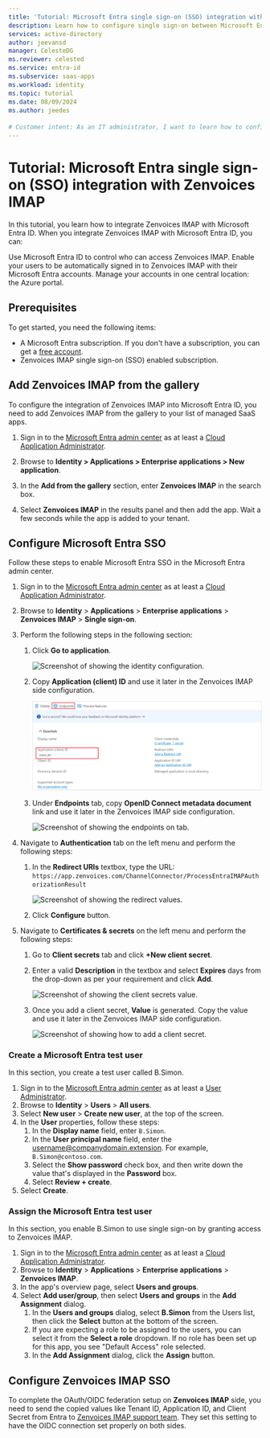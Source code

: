 ```yaml
---
title: 'Tutorial: Microsoft Entra single sign-on (SSO) integration with Zenvoices IMAP'
description: Learn how to configure single sign-on between Microsoft Entra and Zenvoices IMAP.
services: active-directory
author: jeevansd
manager: CelesteDG
ms.reviewer: celested
ms.service: entra-id
ms.subservice: saas-apps
ms.workload: identity
ms.topic: tutorial
ms.date: 08/09/2024
ms.author: jeedes

# Customer intent: As an IT administrator, I want to learn how to configure single sign-on between Microsoft Entra ID and Zenvoices IMAP so that I can control who has access to Zenvoices IMAP, enable automatic sign-in with Microsoft Entra accounts, and manage my accounts in one central location.
---
```


# Tutorial: Microsoft Entra single sign-on (SSO) integration with Zenvoices IMAP

In this tutorial, you learn how to integrate Zenvoices IMAP with Microsoft Entra ID. When you integrate Zenvoices IMAP with Microsoft Entra ID, you can:

Use Microsoft Entra ID to control who can access Zenvoices IMAP.
Enable your users to be automatically signed in to Zenvoices IMAP with their Microsoft Entra accounts.
Manage your accounts in one central location: the Azure portal.

## Prerequisites

To get started, you need the following items:

* A Microsoft Entra subscription. If you don't have a subscription, you can get a [free account](https://azure.microsoft.com/free/).
* Zenvoices IMAP single sign-on (SSO) enabled subscription.

## Add Zenvoices IMAP from the gallery

To configure the integration of Zenvoices IMAP into Microsoft Entra ID, you need to add Zenvoices IMAP from the gallery to your list of managed SaaS apps.

1. Sign in to the [Microsoft Entra admin center](https://entra.microsoft.com) as at least a [Cloud Application Administrator](~/identity/role-based-access-control/permissions-reference.md#cloud-application-administrator).

1. Browse to **Identity > Applications > Enterprise applications > New application**.

1. In the **Add from the gallery** section, enter **Zenvoices IMAP** in the search box.

1. Select **Zenvoices IMAP** in the results panel and then add the app. Wait a few seconds while the app is added to your tenant.

## Configure Microsoft Entra SSO

Follow these steps to enable Microsoft Entra SSO in the Microsoft Entra admin center.

1. Sign in to the [Microsoft Entra admin center](https://entra.microsoft.com) as at least a [Cloud Application Administrator](~/identity/role-based-access-control/permissions-reference.md#cloud-application-administrator).

1. Browse to **Identity** > **Applications** > **Enterprise applications** > **Zenvoices IMAP** > **Single sign-on**.

1. Perform the following steps in the following section:

    1. Click **Go to application**.

        ![Screenshot of showing the identity configuration.](common/go-to-application.png)

    1. Copy **Application (client) ID** and use it later in the Zenvoices IMAP side configuration.

        ![Screenshot of application client values.](common/application-id.png)

    1. Under **Endpoints** tab, copy **OpenID Connect metadata document** link and use it later in the Zenvoices IMAP side configuration.

        ![Screenshot of showing the endpoints on tab.](common/endpoints.png)

1. Navigate to **Authentication** tab on the left menu and perform the following steps:

    1. In the **Redirect URIs** textbox, type the URL:
    `https://app.zenvoices.com/ChannelConnector/ProcessEntraIMAPAuthorizationResult`

        ![Screenshot of showing the redirect values.](common/redirect.png)

    1. Click **Configure** button.

1. Navigate to **Certificates & secrets** on the left menu and perform the following steps:

    1. Go to **Client secrets** tab and click **+New client secret**.
    1. Enter a valid **Description** in the textbox and select **Expires** days from the drop-down as per your requirement and click **Add**.

        ![Screenshot of showing the client secrets value.](common/client-secret.png)

    1. Once you add a client secret, **Value** is generated. Copy the value and use it later in the Zenvoices IMAP side configuration.

        ![Screenshot of showing how to add a client secret.](common/client.png)

### Create a Microsoft Entra test user

In this section, you create a test user called B.Simon.

1. Sign in to the [Microsoft Entra admin center](https://entra.microsoft.com) as at least a [User Administrator](~/identity/role-based-access-control/permissions-reference.md#user-administrator).
1. Browse to **Identity** > **Users** > **All users**.
1. Select **New user** > **Create new user**, at the top of the screen.
1. In the **User** properties, follow these steps:
   1. In the **Display name** field, enter `B.Simon`.  
   1. In the **User principal name** field, enter the username@companydomain.extension. For example, `B.Simon@contoso.com`.
   1. Select the **Show password** check box, and then write down the value that's displayed in the **Password** box.
   1. Select **Review + create**.
1. Select **Create**.

### Assign the Microsoft Entra test user

In this section, you enable B.Simon to use single sign-on by granting access to Zenvoices IMAP.

1. Sign in to the [Microsoft Entra admin center](https://entra.microsoft.com) as at least a [Cloud Application Administrator](~/identity/role-based-access-control/permissions-reference.md#cloud-application-administrator).
1. Browse to **Identity** > **Applications** > **Enterprise applications** > **Zenvoices IMAP**.
1. In the app's overview page, select **Users and groups**.
1. Select **Add user/group**, then select **Users and groups** in the **Add Assignment** dialog.
   1. In the **Users and groups** dialog, select **B.Simon** from the Users list, then click the **Select** button at the bottom of the screen.
   1. If you are expecting a role to be assigned to the users, you can select it from the **Select a role** dropdown. If no role has been set up for this app, you see "Default Access" role selected.
   1. In the **Add Assignment** dialog, click the **Assign** button.

## Configure Zenvoices IMAP SSO

To complete the OAuth/OIDC federation setup on **Zenvoices IMAP** side, you need to send the copied values like  Tenant ID, Application ID, and Client Secret from Entra to [Zenvoices IMAP support team](mailto:info@zenvoices.com). They set this setting to have the OIDC connection set properly on both sides.

